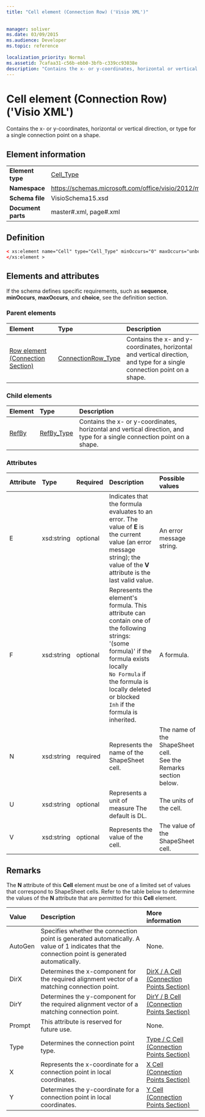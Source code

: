 ```yaml
---
title: "Cell element (Connection Row) ('Visio XML')"
 
 
manager: soliver
ms.date: 03/09/2015
ms.audience: Developer
ms.topic: reference
 
localization_priority: Normal
ms.assetid: 7cafaa31-c56b-ebb0-3bfb-c339cc93038e
description: "Contains the x- or y-coordinates, horizontal or vertical direction, or type for a single connection point on a shape."
---
```


# Cell element (Connection Row) ('Visio XML')

Contains the x- or y-coordinates, horizontal or vertical direction, or type for a single connection point on a shape.
  
## Element information

|||
|:-----|:-----|
|**Element type** <br/> |[Cell_Type](cell_type-complextypevisio-xml.md) <br/> |
|**Namespace** <br/> |https://schemas.microsoft.com/office/visio/2012/main  <br/> |
|**Schema file** <br/> |VisioSchema15.xsd  <br/> |
|**Document parts** <br/> |master#.xml, page#.xml  <br/> |
   
## Definition

```XML
< xs:element name="Cell" type="Cell_Type" minOccurs="0" maxOccurs="unbounded" >
</xs:element >
```

## Elements and attributes

If the schema defines specific requirements, such as **sequence**, **minOccurs**, **maxOccurs**, and **choice**, see the definition section. 
  
### Parent elements

|**Element**|**Type**|**Description**|
|:-----|:-----|:-----|
|[Row element (Connection Section)](row-element-connection-sectionvisio-xml.md) <br/> |[ConnectionRow_Type](connectionrow_type-complextypevisio-xml.md) <br/> |Contains the x- and y-coordinates, horizontal and vertical direction, and type for a single connection point on a shape.  <br/> |
   
### Child elements

|**Element**|**Type**|**Description**|
|:-----|:-----|:-----|
|[RefBy](refby-element-cell_type-complextypevisio-xml.md) <br/> |[RefBy_Type](refby_type-complextypevisio-xml.md) <br/> |Contains the x- or y-coordinates, horizontal and vertical direction, and type for a single connection point on a shape.  <br/> |
   
### Attributes

|**Attribute**|**Type**|**Required**|**Description**|**Possible values**|
|:-----|:-----|:-----|:-----|:-----|
|E  <br/> |xsd:string  <br/> |optional  <br/> |Indicates that the formula evaluates to an error. The value of **E** is the current value (an error message string); the value of the **V** attribute is the last valid value.  <br/> |An error message string.  <br/> |
|F  <br/> |xsd:string  <br/> |optional  <br/> | Represents the element's formula. This attribute can contain one of the following strings:  <br/>  '(some formula)' if the formula exists locally  <br/>  `No Formula` if the formula is locally deleted or blocked  <br/>  `Inh` if the formula is inherited.  <br/> |A formula.  <br/> |
|N  <br/> |xsd:string  <br/> |required  <br/> |Represents the name of the ShapeSheet cell.  <br/> |The name of the ShapeSheet cell.  <br/> See the Remarks section below.  <br/> |
|U  <br/> |xsd:string  <br/> |optional  <br/> |Represents a unit of measure The default is DL.  <br/> |The units of the cell.  <br/> |
|V  <br/> |xsd:string  <br/> |optional  <br/> |Represents the value of the cell.  <br/> |The value of the ShapeSheet cell.  <br/> |
   
## Remarks

The **N** attribute of this **Cell** element must be one of a limited set of values that correspond to ShapeSheet cells. Refer to the table below to determine the values of the **N** attribute that are permitted for this **Cell** element. 
  
|**Value**|**Description**|**More information**|
|:-----|:-----|:-----|
|AutoGen  <br/> |Specifies whether the connection point is generated automatically. A value of 1 indicates that the connection point is generated automatically.  <br/> |None.  <br/> |
|DirX  <br/> |Determines the x-component for the required alignment vector of a matching connection point.  <br/> |[DirX / A Cell (Connection Points Section)](dirxa-cell-connection-points-section.md) <br/> |
|DirY  <br/> |Determines the y-component for the required alignment vector of a matching connection point.  <br/> |[DirY / B Cell (Connection Points Section)](diryb-cell-connection-points-section.md) <br/> |
|Prompt  <br/> |This attribute is reserved for future use.  <br/> |None.  <br/> |
|Type  <br/> |Determines the connection point type.  <br/> |[Type / C Cell (Connection Points Section)](typec-cell-connection-points-section.md) <br/> |
|X  <br/> |Represents the x-coordinate for a connection point in local coordinates.  <br/> |[X Cell (Connection Points Section)](x-cell-connection-points-section.md) <br/> |
|Y  <br/> |Determines the y-coordinate for a connection point in local coordinates.  <br/> |[Y Cell (Connection Points Section)](y-cell-connection-points-section.md) <br/> |
   

